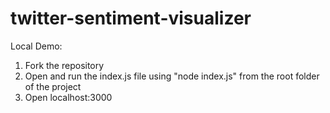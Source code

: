 # twitter-sentiment-visualizer


Local Demo:
 1. Fork the repository
 2. Open and run the index.js file using "node index.js" from the root folder of the project
 3. Open localhost:3000

